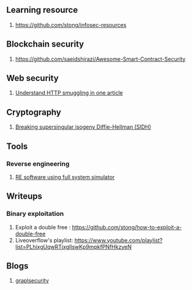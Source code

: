 ## Learning resource
1. https://github.com/stong/infosec-resources

## Blockchain security
1. https://github.com/saeidshirazi/Awesome-Smart-Contract-Security

## Web security
1. [Understand HTTP smuggling in one article](https://blog.zeddyu.info/2019/12/08/HTTP-Smuggling-en/)

## Cryptography
1. [Breaking supersingular isogeny Diffie-Hellman (SIDH)](https://ellipticnews.wordpress.com/2022/07/31/breaking-supersingular-isogeny-diffie-hellman-sidh)

## Tools
### Reverse engineering
1. [RE software using full system simulator](https://github.com/mfthomps/RESim)

## Writeups
### Binary exploitation
1. Exploit a double free : https://github.com/stong/how-to-exploit-a-double-free
2. Liveoverflow's playlist: https://www.youtube.com/playlist?list=PLhixgUqwRTjxglIswKp9mpkfPNfHkzyeN

## Blogs
1. [graplsecurity](https://www.graplsecurity.com/blog)
